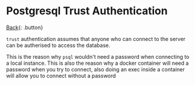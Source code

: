 # Postgresql Trust Authentication

[Back](../index.md#postgresql){: .button}

`trust` authentication assumes that anyone who can connect to the server can be autherised to access the database.

This is the reason why `psql` wouldn't need a password when connecting to a local instance.
This is also the reason why a docker container will need a password when you try to connect, also doing an exec inside a container 
will allow you to connect without a password


